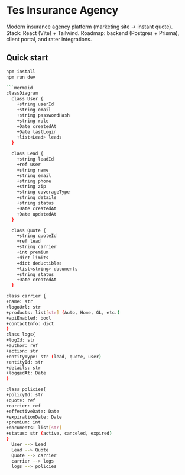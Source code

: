 # Tes Insurance Agency

Modern insurance agency platform (marketing site → instant quote).  
Stack: React (Vite) + Tailwind. Roadmap: backend (Postgres + Prisma), client portal, and rater integrations.

## Quick start
```bash
npm install
npm run dev

```mermaid
classDiagram
  class User {
    +string userId
    +string email
    +string passwordHash
    +string role
    +Date createdAt
    +Date lastLogin
    +list<Lead> leads
  }

  class Lead {
    +string leadId
    +ref user
    +string name
    +string email
    +string phone
    +string zip
    +string coverageType
    +string details
    +string status
    +Date createdAt
    +Date updatedAt
  }

  class Quote {
    +string quoteId
    +ref lead
    +string carrier
    +int premium
    +dict limits
    +dict deductibles
    +list<string> documents
    +string status
    +Date createdAt
  }

class carrier {
+name: str
+logoUrl: str
+products: list[str] (Auto, Home, GL, etc.)
+apiEnabled: bool
+contactInfo: dict
}
class logs{
+logId: str
+author: ref
+action: str
+entityType: str (lead, quote, user)
+entityId: str
+details: str
+loggedAt: Date
}

class policies{
+policyId: str
+quote: ref
+carrier: ref
+effectiveDate: Date
+expirationDate: Date
+premium: int
+documents: list[str]
+status: str (active, canceled, expired)
}
  User --> Lead
  Lead --> Quote
  Quote --> carrier
  carrier --> logs
  logs --> policies
